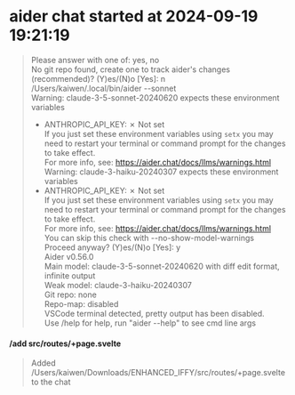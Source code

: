 
# aider chat started at 2024-09-19 19:21:19

> Please answer with one of: yes, no  
> No git repo found, create one to track aider's changes (recommended)? (Y)es/(N)o [Yes]: n  
> /Users/kaiwen/.local/bin/aider --sonnet  
> Warning: claude-3-5-sonnet-20240620 expects these environment variables  
> - ANTHROPIC_API_KEY: ✗ Not set  
> If you just set these environment variables using `setx` you may need to restart your terminal or command prompt for the changes to take effect.  
> For more info, see: https://aider.chat/docs/llms/warnings.html  
> Warning: claude-3-haiku-20240307 expects these environment variables  
> - ANTHROPIC_API_KEY: ✗ Not set  
> If you just set these environment variables using `setx` you may need to restart your terminal or command prompt for the changes to take effect.  
> For more info, see: https://aider.chat/docs/llms/warnings.html  
> You can skip this check with --no-show-model-warnings  
> Proceed anyway? (Y)es/(N)o [Yes]: y  
> Aider v0.56.0  
> Main model: claude-3-5-sonnet-20240620 with diff edit format, infinite output  
> Weak model: claude-3-haiku-20240307  
> Git repo: none  
> Repo-map: disabled  
> VSCode terminal detected, pretty output has been disabled.  
> Use /help <question> for help, run "aider --help" to see cmd line args  

#### /add src/routes/+page.svelte  
> Added /Users/kaiwen/Downloads/ENHANCED_IFFY/src/routes/+page.svelte to the chat  
